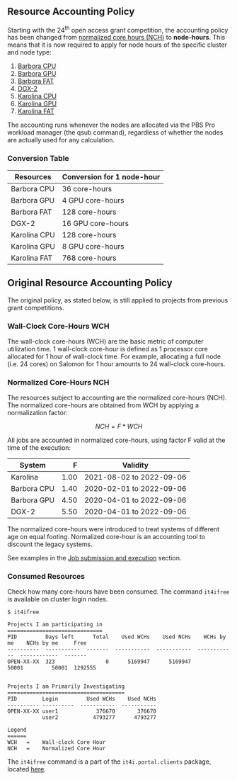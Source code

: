 ## Resource Accounting Policy

Starting with the 24<sup>th</sup> open access grant competition, the accounting policy has been changed from [normalized core hours (NCH)][2a] to **node-hours**. This means that it is now required to apply for node hours of the specific cluster and node type:

1. [Barbora CPU][3a]
1. [Barbora GPU][4a] 
1. [Barbora FAT][5a]
1. [DGX-2][6a]
1. [Karolina CPU][7a]
1. [Karolina GPU][8a]
1. [Karolina FAT][9a]

The accounting runs whenever the nodes are allocated via the PBS Pro workload manager (the qsub command), regardless of whether
the nodes are actually used for any calculation.

### Conversion Table

| Resources | Conversion for 1 node-hour |
| ------------ | ----------------------- | 
| Barbora CPU  | 36 core-hours           |
| Barbora GPU  | 4 GPU core-hours        |
| Barbora FAT  | 128 core-hours          |
| DGX-2        | 16 GPU core-hours       |
| Karolina CPU | 128 core-hours          |
| Karolina GPU | 8 GPU core-hours        |
| Karolina FAT | 768 core-hours          |

## Original Resource Accounting Policy

The original policy, as stated below, is still applied to projects from previous grant competitions.

### Wall-Clock Core-Hours WCH

The wall-clock core-hours (WCH) are the basic metric of computer utilization time.
1 wall-clock core-hour is defined as 1 processor core allocated for 1 hour of wall-clock time. For example, allocating a full node (i.e. 24 cores) on Salomon for 1 hour amounts to 24 wall-clock core-hours.

### Normalized Core-Hours NCH

The resources subject to accounting are the normalized core-hours (NCH).
The normalized core-hours are obtained from WCH by applying a normalization factor:

$$
NCH = F*WCH
$$

All jobs are accounted in normalized core-hours, using factor F valid at the time of the execution:

| System        | F    | Validity                  |
| --------------| ---: | --------                  |
| Karolina      | 1.00 |  2021-08-02 to 2022-09-06 |
| Barbora CPU   | 1.40 |  2020-02-01 to 2022-09-06 |
| Barbora GPU   | 4.50 |  2020-04-01 to 2022-09-06 |
| DGX-2         | 5.50 |  2020-04-01 to 2022-09-06 |

The normalized core-hours were introduced to treat systems of different age on equal footing.
Normalized core-hour is an accounting tool to discount the legacy systems.

See examples in the [Job submission and execution][1a] section.

### Consumed Resources

Check how many core-hours have been consumed. The command `it4ifree` is available on cluster login nodes.

```console
$ it4ifree

Projects I am participating in
==============================
PID         Days left      Total    Used WCHs    Used NCHs    WCHs by me    NCHs by me     Free
----------  -----------  -------  -----------  -----------  ------------  ------------  -------
OPEN-XX-XX  323                0      5169947      5169947         50001         50001  1292555


Projects I am Primarily Investigating
=====================================
PID        Login         Used WCHs    Used NCHs
---------- ----------  -----------  -----------
OPEN-XX-XX user1            376670       376670
           user2           4793277      4793277

Legend
======
WCH   =    Wall-clock Core Hour
NCH   =    Normalized Core Hour
```

The `it4ifree` command is a part of the `it4i.portal.clients` package, located [here][pypi].

[1a]: job-submission-and-execution.md
[2a]: #normalized-core-hours-nch
[3a]: ../../barbora/compute-nodes/#compute-nodes-without-accelerators
[4a]: ../../barbora/compute-nodes/#compute-nodes-with-a-gpu-accelerator
[5a]: ../../barbora/compute-nodes/#fat-compute-node
[6a]: ../../dgx2/introduction/
[7a]: ../../karolina/compute-nodes/#compute-nodes-without-accelerators
[8a]: ../../karolina/compute-nodes/#compute-nodes-with-a-gpu-accelerator
[9a]: ../../karolina/compute-nodes/#data-analytics-compute-node

[pypi]: https://pypi.python.org/pypi/it4i.portal.clients
